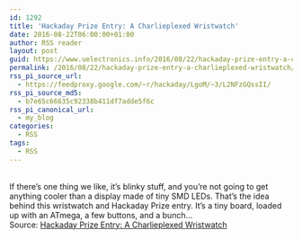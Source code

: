 ```yaml
---
id: 1292
title: 'Hackaday Prize Entry: A Charlieplexed Wristwatch'
date: 2016-08-22T06:00:00+01:00
author: RSS reader
layout: post
guid: https://www.uelectronics.info/2016/08/22/hackaday-prize-entry-a-charlieplexed-wristwatch/
permalink: /2016/08/22/hackaday-prize-entry-a-charlieplexed-wristwatch/
rss_pi_source_url:
  - https://feedproxy.google.com/~r/hackaday/LgoM/~3/L2NFzGQssII/
rss_pi_source_md5:
  - b7e65c66635c92338b411df7adde5f6c
rss_pi_canonical_url:
  - my_blog
categories:
  - RSS
tags:
  - RSS
---
```

&#013;  
If there’s one thing we like, it’s blinky stuff, and you’re not going to get anything cooler than a display made of tiny SMD LEDs. That’s the idea behind this wristwatch and Hackaday Prize entry. It’s a tiny board, loaded up with an ATmega, a few buttons, and a bunch…&#013;  
Source: <a href="https://feedproxy.google.com/~r/hackaday/LgoM/~3/L2NFzGQssII/" target="_blank">Hackaday Prize Entry: A Charlieplexed Wristwatch</a>